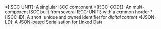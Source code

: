 *[ISCC-UNIT]: A singlular ISCC component
*[ISCC-CODE]: An multi-component ISCC built from several ISCC-UNITS with a common header
*[ISCC-ID]: A short, unique and owned identifier for *digital content*
*[JSON-LD]: A JSON-based Serialization for Linked Data
